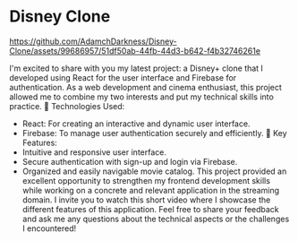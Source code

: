 # Disney Clone

https://github.com/AdamchDarkness/Disney-Clone/assets/99686957/51df50ab-44fb-44d3-b642-f4b32746261e

I'm excited to share with you my latest project: a Disney+ clone that I developed using React for the user interface and Firebase for authentication. As a web development and cinema enthusiast, this project allowed me to combine my two interests and put my technical skills into practice.
🔹 Technologies Used:
- React: For creating an interactive and dynamic user interface.
- Firebase: To manage user authentication securely and efficiently.
🔹 Key Features:
- Intuitive and responsive user interface.
- Secure authentication with sign-up and login via Firebase.
- Organized and easily navigable movie catalog.
This project provided an excellent opportunity to strengthen my frontend development skills while working on a concrete and relevant application in the streaming domain.
I invite you to watch this short video where I showcase the different features of this application. Feel free to share your feedback and ask me any questions about the technical aspects or the challenges I encountered!
